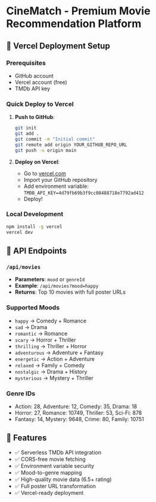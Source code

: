 # CineMatch - Premium Movie Recommendation Platform

## 🚀 Vercel Deployment Setup

### Prerequisites
- GitHub account
- Vercel account (free)
- TMDb API key

### Quick Deploy to Vercel

1. **Push to GitHub**:
   ```bash
   git init
   git add .
   git commit -m "Initial commit"
   git remote add origin YOUR_GITHUB_REPO_URL
   git push -u origin main
   ```

2. **Deploy on Vercel**:
   - Go to [vercel.com](https://vercel.com)
   - Import your GitHub repository
   - Add environment variable: `TMDB_API_KEY=4d79fb69b3f9cc08488718e7792ad412`
   - Deploy!

### Local Development

```bash
npm install -g vercel
vercel dev
```

## 🎯 API Endpoints

### `/api/movies`
- **Parameters**: `mood` or `genreId`
- **Example**: `/api/movies?mood=happy`
- **Returns**: Top 10 movies with full poster URLs

### Supported Moods
- `happy` → Comedy + Romance
- `sad` → Drama  
- `romantic` → Romance
- `scary` → Horror + Thriller
- `thrilling` → Thriller + Horror
- `adventurous` → Adventure + Fantasy
- `energetic` → Action + Adventure
- `relaxed` → Family + Comedy
- `nostalgic` → Drama + History
- `mysterious` → Mystery + Thriller

### Genre IDs
- Action: 28, Adventure: 12, Comedy: 35, Drama: 18
- Horror: 27, Romance: 10749, Thriller: 53, Sci-Fi: 878
- Fantasy: 14, Mystery: 9648, Crime: 80, Family: 10751

## 🔧 Features
- ✅ Serverless TMDb API integration
- ✅ CORS-free movie fetching
- ✅ Environment variable security
- ✅ Mood-to-genre mapping
- ✅ High-quality movie data (6.5+ rating)
- ✅ Full poster URL transformation
- ✅ Vercel-ready deployment